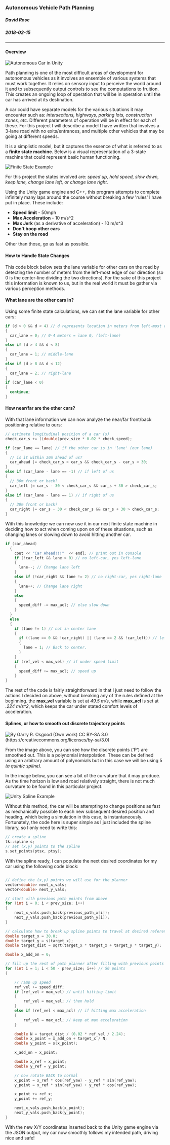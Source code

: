 ### Autonomous Vehicle Path Planning
##### David Rose
##### 2018-02-15
-------------------------
#### Overview

![Autonomous Car in Unity](https://github.com/cipher982/Autonomous-Vehicle-Path-Planning/blob/master/media/ezgif.com-gif-maker.gif "Autonomous Car in Unity")

Path planning is one of the most difficult areas of development for autonomous vehicles as it involves an ensemble of various systems that must work together. It relies on sensory input to perceive the world around it and to subsequently output controls to see the computations to fruition. This creates an ongoing loop of operation that will be in operation until the car has arrived at its destination. 

A car could have separate models for the various situations it may encounter such as: *intersections, highways, parking lots, construction zones, etc.* Different parameters of operation will be in effect for each of these. For this project I will describe a model I have written that involves a 3-lane road with no exits/entrances, and multiple other vehicles that may be going at different speeds.

It is a simplistic model, but it captures the essence of what is referred to as a **finite state machine**. Below is a visual representation of a 3-state machine that could represent basic human functioning.

![Finite State Example](https://github.com/cipher982/Autonomous-Vehicle-Path-Planning/blob/master/media/state_machine_human.png "Finite State Example")


For this project the states involved are: *speed up, hold speed, slow down, keep lane, change lane left, or change lane right.*

Using the Unity game engine and C++, this program attempts to complete infinitely many laps around the course without breaking a few 'rules' I have put in place. These include:
* **Speed limit** - 50mph
* **Max Acceleration** - 10 m/s^2
* **Max Jerk** (as a derivative of acceleration) - 10 m/s^3
* **Don't boop other cars**
* **Stay on the road**

Other than those, go as fast as possible.

#### How to Handle State Changes

This code block below sets the lane variable for other cars on the road by detecting the number of meters from the left-most edge of our direction (so 0 is the center-line dividing the two directions). For the sake of this project this information is known to us, but in the real world it must be gather via various perception methods.

#### What lane are the other cars in?
Using some finite state calculations, we can set the lane variable for other cars:
```cpp
if (d > 0 && d < 4) // d represents location in meters from left-most edge
{
  car_lane = 0; // 0-4 meters = lane 0, (left-lane)
}
else if (d > 4 && d < 8)
{
  car_lane = 1; // middle-lane
}
else if (d > 8 && d < 12)
{
  car_lane = 2; // right-lane
}
if (car_lane < 0)
{
  continue;
}
```
#### How near/far are the other cars?
With that lane information we can now analyze the near/far front/back positioning relative to ours:
```cpp
// estimate longitudinal position of a car (s)
check_car_s += ((double)prev_size * 0.02 * check_speed);

if (car_lane == lane) // if the other car is in 'lane' (our lane)
{
  // is it within 30m ahead of us?
  car_ahead |= check_car_s > car_s && check_car_s - car_s < 30; 
}
else if (car_lane - lane == -1) // if left of us
{
  // 30m front or back?
  car_left |= car_s - 30 < check_car_s && car_s + 30 > check_car_s;
}
else if (car_lane - lane == 1) // if right of us
{
  // 30m front or back?
  car_right |= car_s - 30 < check_car_s && car_s + 30 > check_car_s;
}
```

With this knowledge we can now use it in our next finite state machine in deciding how to act when coming upon on of these situations, such as changing lanes or slowing down to avoid hitting another car.

```cpp
if (car_ahead)
  {
    cout << "Car Ahead!!!"  << endl; // print out in console
    if (!car_left && lane > 0) // no left-car, yes left-lane
    {
      lane--; // Change lane left
    }
    else if (!car_right && lane != 2) // no right-car, yes right-lane
    {
      lane++; // Change lane right
    }
    else
    {
      speed_diff -= max_acl; // else slow down
    }
  }
  else
  {
    if (lane != 1) // not in center lane
    {
      if ((lane == 0 && !car_right) || (lane == 2 && !car_left)) // left-right is clear
      {
        lane = 1; // Back to center.
      }
    }
    if (ref_vel < max_vel) // if under speed limit
    {
      speed_diff += max_acl; // speed up
    }
}
```

The rest of the code is fairly straightforward in that I just need to follow the actions I decided on above, without breaking any of the rules defined at the beginning. the **max_vel** variable is set at *49.5 m/s*, while **max_acl** is set at *.224 m/s^2*, which keeps the car under stated comfort levels of acceleration.

#### Splines, or how to smooth out discrete trajectory points
 ![By Garry R. Osgood (Own work) CC BY-SA 3.0 (https://creativecommons.org/licenses/by-sa/3.0)](https://github.com/cipher982/Autonomous-Vehicle-Path-Planning/blob/master/media/wiki_spline.png "By Garry R. Osgood (Own work) [CC BY-SA 3.0 (https://creativecommons.org/licenses/by-sa/3.0)")
 
 From the image above, you can see how the discrete points ('P') are smoothed out. This is a polynomial interpolation. These can be defined using an arbitrary amount of polynomials but in this case we will be using 5 *(a quintic spline)*.
 
In the image below, you can see a bit of the curvature that it may produce. As the time horizon is low and road relatively straight, there is not much curvature to be found in this particular project.

![Unity Spline Example](https://github.com/cipher982/Autonomous-Vehicle-Path-Planning/blob/master/media/unity_spline.png "Unity spline example")

Without this method, the car will be attempting to change positions as fast as mechanically possible to each new subsequent desired position and heading, which being a simulation in this case, is instantaneously. Fortunately, the code here is super simple as I just included the spline library, so I only need to write this:

```cpp 
// create a spline
tk::spline s;
// set (x,y) points to the spline
s.set_points(ptsx, ptsy);
```

With the spline ready, I can populate the next desired coordinates for my car using the following code block:

```cpp

// define the (x,y) points we will use for the planner
vector<double> next_x_vals;
vector<double> next_y_vals;

// start with previous path points from above
for (int i = 0; i < prev_size; i++)
{
	next_x_vals.push_back(previous_path_x[i]);
	next_y_vals.push_back(previous_path_y[i]);
}

// calculate how to break up spline points to travel at desired reference velocity
double target_x = 30.0;
double target_y = s(target_x);
double target_dist = sqrt(target_x * target_x + target_y * target_y);

double x_add_on = 0;

// fill up the rest of path planner after filling with previous points
for (int i = 1; i < 50 - prev_size; i++) // 50 points
{

	// ramp up speed
	ref_vel += speed_diff;
	if (ref_vel > max_vel) // until hitting limit
	{
		ref_vel = max_vel; // then hold
	}
	else if (ref_vel < max_acl) // if hitting max acceleration
	{
		ref_vel = max_acl; // keep at max acceleration
	}

	double N = target_dist / (0.02 * ref_vel / 2.24);
	double x_point = x_add_on + target_x / N;
	double y_point = s(x_point);

	x_add_on = x_point;

	double x_ref = x_point;
	double y_ref = y_point;

	// now rotate BACK to normal
	x_point = x_ref * cos(ref_yaw) - y_ref * sin(ref_yaw);
	y_point = x_ref * sin(ref_yaw) + y_ref * cos(ref_yaw);

	x_point += ref_x;
	y_point += ref_y;

	next_x_vals.push_back(x_point);
	next_y_vals.push_back(y_point);
}
```

With the new X/Y coordinates inserted back to the Unity game engine via the JSON output, my car now smoothly follows my intended path, driving nice and safe!
